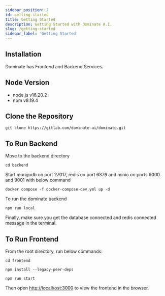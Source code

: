 ```yaml
---
sidebar_position: 2
id: getting-started
title: Getting Started
description: Getting Started with Dominate A.I.
slug: /getting-started
sidebar_label: 'Getting Started'
---
```


## Installation

Dominate has Frontend and Backend Services.

## Node Version

- node.js v16.20.2
- npm v8.19.4

## Clone the Repository

```
git clone https://gitlab.com/dominate-ai/dominate.git
```

## To Run Backend

Move to the backend directory

```
cd backend
```

Start mongodb on port 27017, redis on port 6379 and minio on ports 9000 and 9001 with below command

```
docker compose -f docker-compose-dev.yml up -d
```
To run the dominate backend

```
npm run local
```

Finally, make sure you get the database connected and redis connected message in the terminal.

## To Run Frontend

From the root directory, run below commands:

```
cd frontend
```
```
npm install --legacy-peer-deps
```
```
npm run start
```

Then open [http://localhost:3000](http://localhost:3000) to view the frontend in the browser.